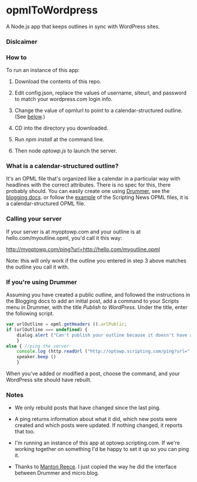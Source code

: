 # opmlToWordpress

A Node.js app that keeps outlines in sync with WordPress sites.

### Dislcaimer

### How to

To run an instance of this app:

1. Download the contents of this repo.

2. Edit config.json, replace the values of username, siteurl, and password to match your wordpress.com login info. 

3. Change the value of opmlurl to point to a calendar-structured outline. (See <a href="https://github.com/scripting/opmlToWordpress#what-is-a-calendar-structured-outline">below</a>.)

4. CD into the directory you downloaded. 

5. Run <i>npm install</i> at the command line. 

6. Then node <i>optowp.js</i> to launch the server.

### What is a calendar-structured outline?

It's an OPML file that's organized like a calendar in a particular way with headlines with the correct attributes. There is no spec for this, there probably should. You can easily create one using <a href="https://drummer.land/">Drummer</a>, see the <a href="http://docserver.scripting.com/drummer/blogging.opml">blogging docs</a>. or follow the <a href="https://github.com/scripting/Scripting-News/tree/master/blog/opml">example</a> of the Scripting News OPML files, it is a calendar-structured OPML file. 

### Calling your server

If your server is at myoptowp.com and your outline is at hello.com/myoutline.opml, you'd call it this way:

http://myoptowp.com/ping?url=http://hello.com/myoutline.opml

Note: this will only work if the outline you entered in step 3 above matches the outline you call it with. 

### If you're using Drummer

Assuming you have created a public outline, and followed the instructions in the Blogging docs to add an initial post, add a command to your Scripts menu in Drummer, with the title <i>Publish to WordPress.</i> Under the title, enter the following script.

```JavaScriptvar urlOutline = opml.getHeaders ().urlPublic;if (urlOutline === undefined) {	dialog.alert ("Can't publish your outline because it doesn't have an \"urlPublic\" head-level attribute.");	}else { //ping the server	console.log (http.readUrl ("http://optowp.scripting.com/ping?url=" + urlOutline)); 	speaker.beep ()	}```

When you've added or modified a post, choose the command, and your WordPress site should have rebuilt. 

### Notes

* We only rebuild posts that have changed since the last ping. 

* A ping returns information about what it did, which new posts were created and which posts were updated. If nothing changed, it reports that too. 

* I'm running an instance of this app at optowp.scripting.com. If we're working together on something I'd be happy to set it up so you can ping it. 

* Thanks to <a href="https://www.manton.org/">Manton Reece</a>. I just copied the way he did the interface between Drummer and micro.blog. 

